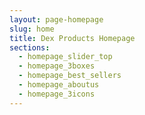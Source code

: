 ```yaml
---
layout: page-homepage
slug: home
title: Dex Products Homepage
sections:
  - homepage_slider_top
  - homepage_3boxes
  - homepage_best_sellers
  - homepage_aboutus
  - homepage_3icons
---
```

